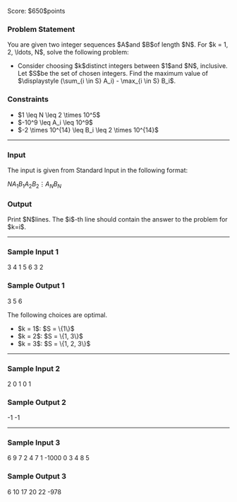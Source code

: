 
<div>

<span>

<span>

<p>
Score: $650$points
</p>

<div>

<section>

### **Problem Statement**

<p>
You are given two integer sequences $A$and $B$of length $N$. For $k = 1, 2, \ldots, N$, solve the following problem:
</p>

<ul>

<li>
Consider choosing $k$distinct integers between $1$and $N$, inclusive. Let $S$be the set of chosen integers. Find the maximum value of $\displaystyle (\sum_{i \in S} A_i) - \max_{i \in S} B_i$.
</li>

</ul>

</section>

</div>

<div>

<section>

### **Constraints**

<ul>

<li>
$1 \leq N \leq 2 \times 10^5$
</li>

<li>
$-10^9 \leq A_i \leq 10^9$
</li>

<li>
$-2 \times 10^{14} \leq B_i \leq 2 \times 10^{14}$
</li>

</ul>

</section>

</div>

---

<div>

<div>

<section>

### **Input**

<p>
The input is given from Standard Input in the following format:
</p>

<div>

$N$$A_1$$B_1$$A_2$$B_2$$\vdots$$A_N$$B_N$
</div>

</section>

</div>

<div>

<section>

### **Output**

<p>
Print $N$lines. The $i$-th line should contain the answer to the problem for $k=i$.
</p>

</section>

</div>

</div>

---

<div>

<section>

### **Sample Input 1**

<div>

3
4 1
5 6
3 2

</div>

</section>

</div>

<div>

<section>

### **Sample Output 1**

<div>

3
5
6

</div>

<p>
The following choices are optimal.
</p>

<ul>

<li>
$k = 1$: $S = \{1\}$
</li>

<li>
$k = 2$: $S = \{1, 3\}$
</li>

<li>
$k = 3$: $S = \{1, 2, 3\}$
</li>

</ul>

</section>

</div>

---

<div>

<section>

### **Sample Input 2**

<div>

2
0 1
0 1

</div>

</section>

</div>

<div>

<section>

### **Sample Output 2**

<div>

-1
-1

</div>

</section>

</div>

---

<div>

<section>

### **Sample Input 3**

<div>

6
9 7
2 4
7 1
-1000 0
3 4
8 5

</div>

</section>

</div>

<div>

<section>

### **Sample Output 3**

<div>

6
10
17
20
22
-978

</div>

</section>

</div>

</span>

</span>

</div>
